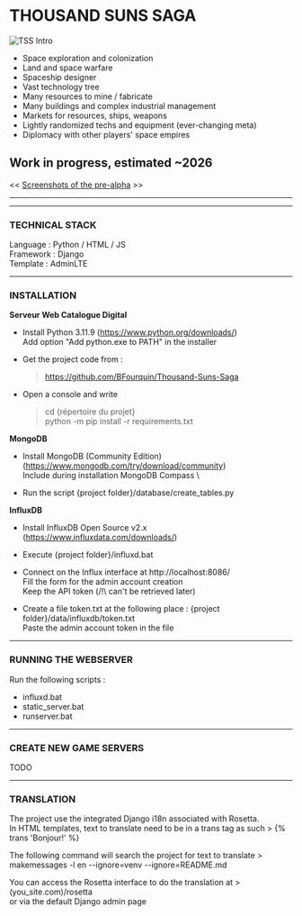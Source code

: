 
# THOUSAND SUNS SAGA


![TSS Intro](https://i.ibb.co/nD16Htk/Git-Intro.png)


- Space exploration and colonization
- Land and space warfare
- Spaceship designer
- Vast technology tree
- Many resources to mine / fabricate
- Many buildings and complex industrial management
- Markets for resources, ships, weapons
- Lightly randomized techs and equipment (ever-changing meta)
- Diplomacy with other players' space empires


## Work in progress, estimated ~2026

<< [Screenshots of the pre-alpha](SCREENSHOTS.md) >>


***
***
### TECHNICAL STACK

Language : Python / HTML / JS  \
Framework : Django  \
Template : AdminLTE


***
### INSTALLATION


**Serveur Web Catalogue Digital**

- Install Python 3.11.9 (https://www.python.org/downloads/) \
  Add option "Add python.exe to PATH" in the installer

- Get the project code from :
  > https://github.com/BFourquin/Thousand-Suns-Saga

- Open a console and write
  > cd {répertoire du projet} \
  > python -m pip install -r requirements.txt


**MongoDB**

- Install MongoDB (Community Edition) (https://www.mongodb.com/try/download/community) \
  Include during installation MongoDB Compass \

- Run the script {project folder}/database/create_tables.py


**InfluxDB**

- Install InfluxDB Open Source v2.x (https://www.influxdata.com/downloads/)

- Execute {project folder}/influxd.bat

- Connect on the Influx interface at http://localhost:8086/ \
  Fill the form for the admin account creation \
  Keep the API token (/!\ can't be retrieved later)

- Create a file token.txt at the following place : {project folder}/data/influxdb/token.txt \
  Paste the admin account token in the file


***
### RUNNING THE WEBSERVER

Run the following scripts :

- influxd.bat
- static_server.bat
- runserver.bat


***
### CREATE NEW GAME SERVERS

TODO

***
### TRANSLATION

The project use the integrated Django i18n associated with Rosetta.  \
In HTML templates, text to translate need to be in a trans tag as such > {% trans 'Bonjour!' %}

The following command will search the project for text to translate > makemessages -l en --ignore=venv --ignore=README.md

You can access the Rosetta interface to do the translation at > (you_site.com)/rosetta  \
or via the default Django admin page